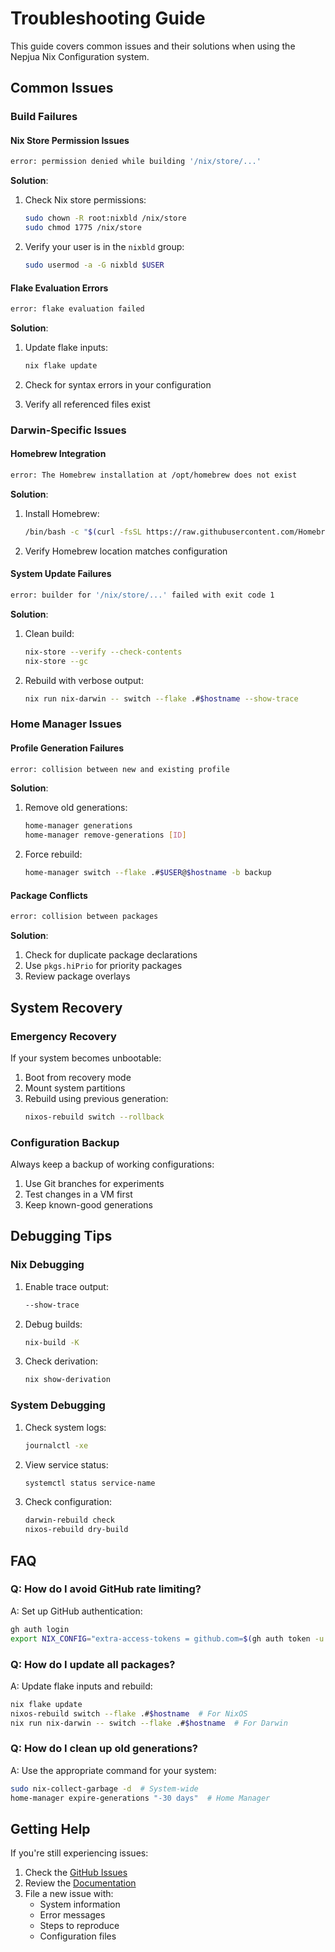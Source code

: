 # Troubleshooting Guide

This guide covers common issues and their solutions when using the Nepjua Nix
Configuration system.

## Common Issues

### Build Failures

#### Nix Store Permission Issues

```bash
error: permission denied while building '/nix/store/...'
```

**Solution**:

1. Check Nix store permissions:
   ```bash
   sudo chown -R root:nixbld /nix/store
   sudo chmod 1775 /nix/store
   ```

2. Verify your user is in the `nixbld` group:
   ```bash
   sudo usermod -a -G nixbld $USER
   ```

#### Flake Evaluation Errors

```bash
error: flake evaluation failed
```

**Solution**:

1. Update flake inputs:
   ```bash
   nix flake update
   ```

2. Check for syntax errors in your configuration
3. Verify all referenced files exist

### Darwin-Specific Issues

#### Homebrew Integration

```bash
error: The Homebrew installation at /opt/homebrew does not exist
```

**Solution**:

1. Install Homebrew:
   ```bash
   /bin/bash -c "$(curl -fsSL https://raw.githubusercontent.com/Homebrew/install/HEAD/install.sh)"
   ```

2. Verify Homebrew location matches configuration

#### System Update Failures

```bash
error: builder for '/nix/store/...' failed with exit code 1
```

**Solution**:

1. Clean build:
   ```bash
   nix-store --verify --check-contents
   nix-store --gc
   ```

2. Rebuild with verbose output:
   ```bash
   nix run nix-darwin -- switch --flake .#$hostname --show-trace
   ```

### Home Manager Issues

#### Profile Generation Failures

```bash
error: collision between new and existing profile
```

**Solution**:

1. Remove old generations:
   ```bash
   home-manager generations
   home-manager remove-generations [ID]
   ```

2. Force rebuild:
   ```bash
   home-manager switch --flake .#$USER@$hostname -b backup
   ```

#### Package Conflicts

```bash
error: collision between packages
```

**Solution**:

1. Check for duplicate package declarations
2. Use `pkgs.hiPrio` for priority packages
3. Review package overlays

## System Recovery

### Emergency Recovery

If your system becomes unbootable:

1. Boot from recovery mode
2. Mount system partitions
3. Rebuild using previous generation:
   ```bash
   nixos-rebuild switch --rollback
   ```

### Configuration Backup

Always keep a backup of working configurations:

1. Use Git branches for experiments
2. Test changes in a VM first
3. Keep known-good generations

## Debugging Tips

### Nix Debugging

1. Enable trace output:
   ```bash
   --show-trace
   ```

2. Debug builds:
   ```bash
   nix-build -K
   ```

3. Check derivation:
   ```bash
   nix show-derivation
   ```

### System Debugging

1. Check system logs:
   ```bash
   journalctl -xe
   ```

2. View service status:
   ```bash
   systemctl status service-name
   ```

3. Check configuration:
   ```bash
   darwin-rebuild check
   nixos-rebuild dry-build
   ```

## FAQ

### Q: How do I avoid GitHub rate limiting?

A: Set up GitHub authentication:

```bash
gh auth login
export NIX_CONFIG="extra-access-tokens = github.com=$(gh auth token -u yasinuslu)"
```

### Q: How do I update all packages?

A: Update flake inputs and rebuild:

```bash
nix flake update
nixos-rebuild switch --flake .#$hostname  # For NixOS
nix run nix-darwin -- switch --flake .#$hostname  # For Darwin
```

### Q: How do I clean up old generations?

A: Use the appropriate command for your system:

```bash
sudo nix-collect-garbage -d  # System-wide
home-manager expire-generations "-30 days"  # Home Manager
```

## Getting Help

If you're still experiencing issues:

1. Check the [GitHub Issues](https://github.com/yasinuslu/nepjua/issues)
2. Review the [Documentation](../README.md)
3. File a new issue with:
   - System information
   - Error messages
   - Steps to reproduce
   - Configuration files
